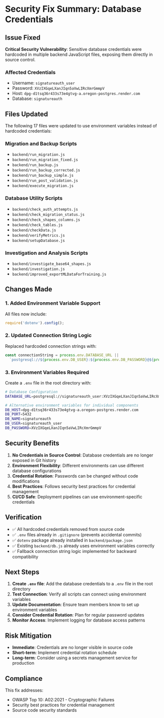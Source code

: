 # Security Fix Summary: Database Credentials

## Issue Fixed

**Critical Security Vulnerability**: Sensitive database credentials were hardcoded in multiple backend JavaScript files, exposing them directly in source control.

### Affected Credentials
- Username: `signatureauth_user`
- Password: `XVzIXGqeLXanJIqn5aVwLIRcXmrGmmpV`
- Host: `dpg-d1tsq36r433s73e4gtvg-a.oregon-postgres.render.com`
- Database: `signatureauth`

## Files Updated

The following 17 files were updated to use environment variables instead of hardcoded credentials:

### Migration and Backup Scripts
- `backend/run_migration.js`
- `backend/run_migration_fixed.js`
- `backend/run_backup.js`
- `backend/run_backup_corrected.js`
- `backend/run_backup_simple.js`
- `backend/run_post_validation.js`
- `backend/execute_migration.js`

### Database Utility Scripts
- `backend/check_auth_attempts.js`
- `backend/check_migration_status.js`
- `backend/check_shapes_columns.js`
- `backend/check_tables.js`
- `backend/checkData.js`
- `backend/verifyMetrics.js`
- `backend/setupDatabase.js`

### Investigation and Analysis Scripts
- `backend/investigate_base64_shapes.js`
- `backend/investigation.js`
- `backend/improved_exportMLDataForTraining.js`

## Changes Made

### 1. Added Environment Variable Support
All files now include:
```javascript
require('dotenv').config();
```

### 2. Updated Connection String Logic
Replaced hardcoded connection strings with:
```javascript
const connectionString = process.env.DATABASE_URL || 
  `postgresql://${process.env.DB_USER}:${process.env.DB_PASSWORD}@${process.env.DB_HOST}:${process.env.DB_PORT}/${process.env.DB_NAME}`;
```

### 3. Environment Variables Required
Create a `.env` file in the root directory with:
```bash
# Database Configuration
DATABASE_URL=postgresql://signatureauth_user:XVzIXGqeLXanJIqn5aVwLIRcXmrGmmpV@dpg-d1tsq36r433s73e4gtvg-a.oregon-postgres.render.com/signatureauth

# Alternative environment variables for individual components
DB_HOST=dpg-d1tsq36r433s73e4gtvg-a.oregon-postgres.render.com
DB_PORT=5432
DB_NAME=signatureauth
DB_USER=signatureauth_user
DB_PASSWORD=XVzIXGqeLXanJIqn5aVwLIRcXmrGmmpV
```

## Security Benefits

1. **No Credentials in Source Control**: Database credentials are no longer exposed in Git history
2. **Environment Flexibility**: Different environments can use different database configurations
3. **Credential Rotation**: Passwords can be changed without code modifications
4. **Best Practices**: Follows security best practices for credential management
5. **CI/CD Safe**: Deployment pipelines can use environment-specific credentials

## Verification

- ✅ All hardcoded credentials removed from source code
- ✅ `.env` files already in `.gitignore` (prevents accidental commits)
- ✅ `dotenv` package already installed in `backend/package.json`
- ✅ Existing `backend/db.js` already uses environment variables correctly
- ✅ Fallback connection string logic implemented for backward compatibility

## Next Steps

1. **Create `.env` file**: Add the database credentials to a `.env` file in the root directory
2. **Test Connection**: Verify all scripts can connect using environment variables
3. **Update Documentation**: Ensure team members know to set up environment variables
4. **Consider Credential Rotation**: Plan for regular password updates
5. **Monitor Access**: Implement logging for database access patterns

## Risk Mitigation

- **Immediate**: Credentials are no longer visible in source code
- **Short-term**: Implement credential rotation schedule
- **Long-term**: Consider using a secrets management service for production

## Compliance

This fix addresses:
- OWASP Top 10: A02:2021 - Cryptographic Failures
- Security best practices for credential management
- Source code security standards 